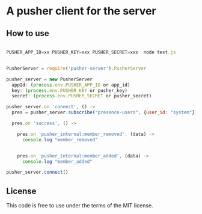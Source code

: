 # A pusher client for the server

## How to use

```javascript

PUSHER_APP_ID=xx PUSHER_KEY=xxx PUSHER_SECRET=xxx  node test.js

```

```javascript

PusherServer = require('pusher-server').PusherServer

pusher_server = new PusherServer
  appId: (process.env.PUSHER_APP_ID or app_id)
  key: (process.env.PUSHER_KEY or pusher_key)
  secret: (process.env.PUSHER_SECRET or pusher_secret)

pusher_server.on 'connect', () ->
  pres = pusher_server.subscribe("presence-users", {user_id: "system"})

  pres.on 'success', () ->

    pres.on 'pusher_internal:member_removed', (data) ->
      console.log "member_removed"


    pres.on 'pusher_internal:member_added', (data) ->
      console.log "member_added"

pusher_server.connect()

```

## License

This code is free to use under the terms of the MIT license.
